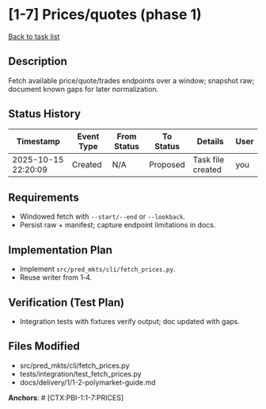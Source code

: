 # [1-7] Prices/quotes (phase 1)
[Back to task list](../tasks.md)

## Description
Fetch available price/quote/trades endpoints over a window; snapshot raw; document known gaps for later normalization.

## Status History
| Timestamp | Event Type | From Status | To Status | Details | User |
|-----------|------------|-------------|-----------|---------|------|
| 2025-10-15 22:20:09 | Created | N/A | Proposed | Task file created | you |

## Requirements
- Windowed fetch with `--start/--end` or `--lookback`.
- Persist raw + manifest; capture endpoint limitations in docs.

## Implementation Plan
- Implement `src/pred_mkts/cli/fetch_prices.py`.
- Reuse writer from 1‑4.

## Verification (Test Plan)
- Integration tests with fixtures verify output; doc updated with gaps.

## Files Modified
- src/pred_mkts/cli/fetch_prices.py
- tests/integration/test_fetch_prices.py
- docs/delivery/1/1-2-polymarket-guide.md

**Anchors**: # [CTX:PBI-1:1-7:PRICES]
